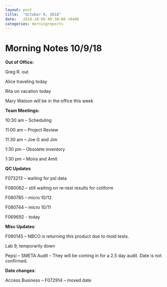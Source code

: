 ```yaml
---
layout: post
title:  "October 9, 2018"
date:   2018-10-09 09:30:00 +0400
categories: morningreports
---
```

# Morning Notes 10/9/18

**Out of Office:**

Greg R. out

Alice traveling today

Rita on vacation today

Mary Watson will be in the office this week

**Team Meetings:**

10:30 am – Scheduling

11:00 am – Project Review

11:30 am – Joe G and Jim

1:30 pm – Obsolete inventory

1:30 pm – Moira and Amit

**QC Updates**

F073213 – waiting for psl data

F080062 – still waiting on re-test results for coliform

F080785 – micro 10/12

F080744 – micro 10/11

F069692 - today

**Misc Updates**:

F080145 – NBCO is returning this product due to mold tests.

Lab 9, temporarily down

Pepsi – SMETA Audit – They will be coming in for a 2.5 day audit. Date is not
confirmed.

**Date changes**:

Access Business – F072914 – moved date